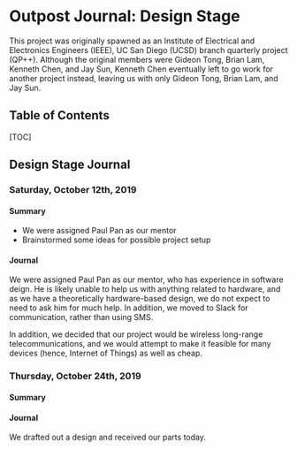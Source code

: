 # Outpost Journal: Design Stage

This project was originally spawned as an Institute of Electrical and Electronics Engineers (IEEE), UC San Diego (UCSD) branch quarterly project (QP++). Although the original members were Gideon Tong, Brian Lam, Kenneth Chen, and Jay Sun, Kenneth Chen eventually left to go work for another project instead, leaving us with only Gideon Tong, Brian Lam, and Jay Sun.

## Table of Contents

[TOC]

## Design Stage Journal

### Saturday, October 12th, 2019

#### Summary

* We were assigned Paul Pan as our mentor
* Brainstormed some ideas for possible project setup

#### Journal

We were assigned Paul Pan as our mentor, who has experience in software deign. He is likely unable to help us with anything related to hardware, and as we have a theoretically hardware-based design, we do not expect to need to ask him for much help. In addition, we moved to Slack for communication, rather than using SMS.

In addition, we decided that our project would be wireless long-range telecommunications, and we would attempt to make it feasible for many devices (hence, Internet of Things) as well as cheap.

### Thursday, October 24th, 2019

#### Summary

#### Journal

We drafted out a design and received our parts today.